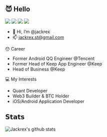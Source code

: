 ## 😈 Hello
[![](https://img.shields.io/badge/--%23000000?style=flat&logo=twitter&logoColor=ffffff)](https://twitter.com/jackrex)
[![](https://img.shields.io/badge/--%23000000?style=flat&logo=github&logoColor=ffffff)](https://github.com/jackrex)
[![](https://img.shields.io/badge/--%23000000?style=flat&logo=wechat&logoColor=ffffff)](https://img.bmpi.dev/755b406f-43ae-e382-e13c-547116d3e7d5.png)
[![](https://img.shields.io/badge/--%23000000?style=flat&logo=zhihu&logoColor=ffffff)](https://zhuanlan.zhihu.com/jackrex)
- 👋 Hi, I’m @jackrex
- 📫 jackrex.st@gmail.com

😯 Career
- Former Android QQ Engineer @Tencent
- Former Head of Keep App Engineer @Keep
- Head of Business @Keep

💻 My Interests
- Quant Developer
- Web3 Builder & BTC Holder
- iOS/Android Application Developer

## 𝗦𝘁𝗮𝘁𝘀

![Jackrex's github stats](https://github-readme-stats-gray-kappa.vercel.app/api?username=jackrex&count_private=true&show_icons=true)

<!---
jackrex/jackrex is a ✨ special ✨ repository because its `README.md` (this file) appears on your GitHub profile.
You can click the Preview link to take a look at your changes.
--->

